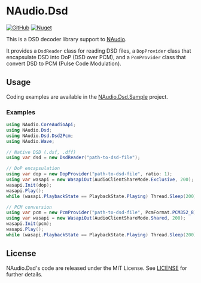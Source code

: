 # NAudio.Dsd
[![GitHub](https://img.shields.io/github/license/rcnmt/NAudio.Dsd)](https://github.com/RCNMT/NAudio.Dsd/blob/main/LICENSE) 
[![Nuget](https://img.shields.io/nuget/v/NAudio.Dsd)](https://www.nuget.org/packages/NAudio.Dsd/)

This is a DSD decoder library support to [NAudio](https://github.com/naudio/NAudio).

It provides a `DsdReader` class for reading DSD files, a `DopProvider` class that encapsulate DSD into DoP (DSD over PCM), 
and a `PcmProvider` class that convert DSD to PCM (Pulse Code Modulation).

## Usage

Coding examples are available in the 
[NAudio.Dsd.Sample](https://github.com/RCNMT/NAudio.Dsd/tree/main/NAudio.Dsd.Sample)
project.

### Examples

```cs
using NAudio.CoreAudioApi;
using NAudio.Dsd;
using NAudio.Dsd.Dsd2Pcm;
using NAudio.Wave;

// Native DSD (.dsf, .dff)
using var dsd = new DsdReader("path-to-dsd-file");

// DoP encapsulation
using var dop = new DopProvider("path-to-dsd-file", ratio: 1);
using var wasapi = new WasapiOut(AudioClientShareMode.Exclusive, 200);    // Using Exclusive mode
wasapi.Init(dop);
wasapi.Play();
while (wasapi.PlaybackState == PlaybackState.Playing) Thread.Sleep(200);

// PCM conversion
using var pcm = new PcmProvider("path-to-dsd-file", PcmFormat.PCM352_8);  // Output PCM 352.8 kHz
using var wasapi = new WasapiOut(AudioClientShareMode.Shared, 200);
wasapi.Init(pcm);
wasapi.Play();
while (wasapi.PlaybackState == PlaybackState.Playing) Thread.Sleep(200);
```
## License

NAudio.Dsd's code are released under the MIT License. See [LICENSE](https://github.com/RCNMT/NAudio.Dsd/blob/main/LICENSE) for further details.